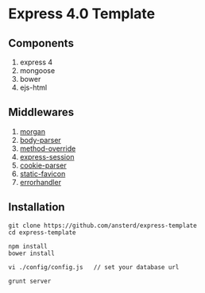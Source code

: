 Express 4.0 Template
===

## Components
1. express 4
2. mongoose
3. bower
4. ejs-html

## Middlewares
1. [morgan](https://github.com/expressjs/morgan)
2. [body-parser](https://github.com/expressjs/body-parser)
3. [method-override](https://github.com/expressjs/method-override)
4. [express-session](https://github.com/expressjs/session)
5. [cookie-parser](https://github.com/expressjs/cookie-parser)
6. [static-favicon](https://github.com/expressjs/favicon)
7. [errorhandler](https://github.com/expressjs/errorhandler)
  
## Installation
```
git clone https://github.com/ansterd/express-template
cd express-template

npm install
bower install

vi ./config/config.js   // set your database url

grunt server
```

